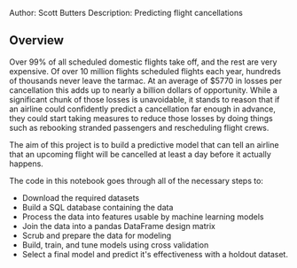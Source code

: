 Author: Scott Butters
Description: Predicting flight cancellations

## Overview

Over 99% of all scheduled domestic flights take off, and the rest are very expensive. Of over 10 million flights scheduled flights each year, hundreds of thousands never leave the tarmac. At an average of $5770 in losses per cancellation this adds up to nearly a billion dollars of opportunity. While a significant chunk of those losses is unavoidable, it stands to reason that if an airline could confidently predict a cancellation far enough in advance, they could start taking measures to reduce those losses by doing things such as rebooking stranded passengers and rescheduling flight crews.

The aim of this project is to build a predictive model that can tell an airline that an upcoming flight will be cancelled at least a day before it actually happens.

The code in this notebook goes through all of the necessary steps to: 
* Download the required datasets
* Build a SQL database containing the data
* Process the data into features usable by machine learning models
* Join the data into a pandas DataFrame  design matrix
* Scrub and prepare the data for modeling
* Build, train, and tune models using cross validation
* Select a final model and predict it's effectiveness with a holdout dataset.